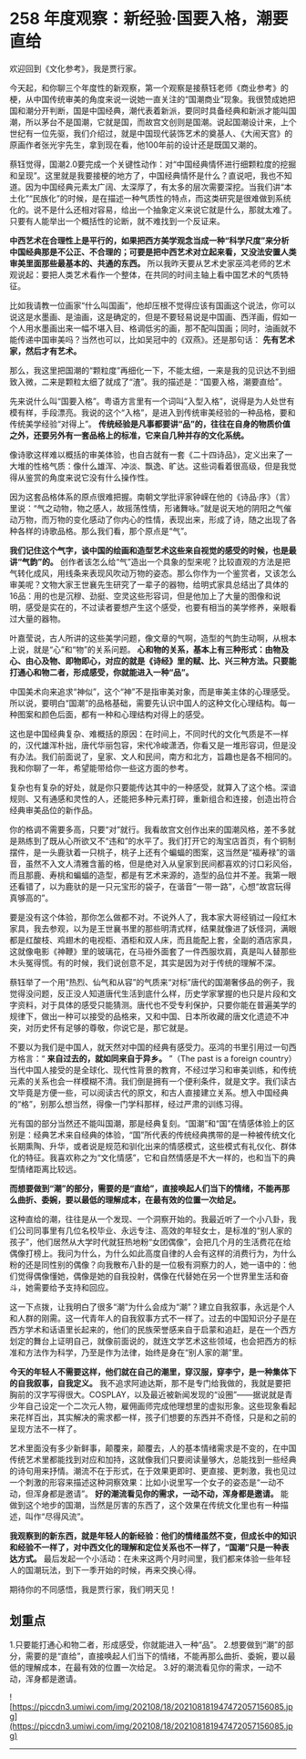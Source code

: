 # 258 年度观察：新经验·国要入格，潮要直给

欢迎回到《文化参考》，我是贾行家。

今天起，和你聊三个年度性的新观察，第一个观察是接蔡钰老师《商业参考》的梗，从中国传统审美的角度来说一说她一直关注的“国潮商业”现象。我很赞成她把国和潮分开判断，国是中国经典，潮代表着新派，要同时具备经典和新派才能叫国潮，所以茅台不是国潮，它就是国，而故宫文创则是国潮。说起国潮设计来，上个世纪有一位先驱，我们介绍过，就是中国现代装饰艺术的奠基人、《大闹天宫》的原画作者张光宇先生，拿到现在看，他100年前的设计还是既国又潮的。

蔡钰觉得，国潮2.0要完成一个关键性动作：对“中国经典情怀进行细颗粒度的挖掘和呈现”。这里就是我要接梗的地方了，中国经典情怀是什么？直说吧，我也不知道。因为中国经典元素太广阔、太深厚了，有太多的层次需要深挖。当我们讲“本土化”“民族化”的时候，是在描述一种气质性的特点，而这类研究是很难做到系统化的。说不是什么还相对容易，给出一个抽象定义来说它就是什么，那就太难了。只要有人能举出一个概括性的论断，就不难找到一个反证来。

 **中西艺术在合理性上是平行的，如果把西方美学观念当成一种“科学尺度”来分析中国经典那是不公正、不合理的；可要是把中西艺术对立起来看，又没法安置人类审美里面那些最基本的、共通的东西。** 所以我昨天要从艺术史家巫鸿老师的艺术观说起：要把人类艺术看作一个整体，在共同的时间主轴上看中国艺术的气质特征。

比如我请教一位画家“什么叫国画”，他却压根不觉得应该有国画这个说法，你可以说这是水墨画、是油画，这是确定的，但是不要轻易说是中国画、西洋画，假如一个人用水墨画出来一幅不堪入目、格调低劣的画，那不配叫国画；同时，油画就不能传递中国审美吗？当然也可以，比如吴冠中的《双燕》。还是那句话： **先有艺术家，然后才有艺术。**

那么，我这里把国潮的“颗粒度”再细化一下，不能太细，一来是我的见识达不到细致入微，二来是颗粒太细了就成了“渣”。我的描述是：“国要入格，潮要直给”。

先来说什么叫“国要入格”。粤语方言里有一个词叫“入型入格”，说得是为人处世有模有样，手段漂亮。我说的这个“入格”，是进入到传统审美经验的一种品格，要和传统美学经验“对得上”。 **传统经验是凡事都要讲“品”的，往往在自身的物质价值之外，还要另外有一套品格上的标准，它来自几种并存的文化系统。**

像诗歌这样难以概括的审美体验，也自古就有一套《二十四诗品》，定义出来了一大堆的性格气质：像什么雄浑、冲淡、飘逸、旷达。这些词看着很高级，但是我觉得从鉴赏的角度来说它没有什么操作性。

因为这套品格体系的原点很难把握。南朝文学批评家钟嵘在他的《诗品·序》（言）里说：“气之动物，物之感人，故摇荡性情，形诸舞咏。”就是说天地的阴阳之气催动万物，而万物的变化感动了你内心的性情，表现出来，形成了诗，随之出现了各种各样的诗歌品格。那么我们看，那个原点是“气”。

 **我们记住这个气字，谈中国的绘画和造型艺术这些来自视觉的感受的时候，也是最讲“气韵”的。** 创作者该怎么给“气”造出一个具象的型来呢？比较直观的方法是把气转化成风，用线条来表现风吹动万物的姿态。那么你作为一个鉴赏者，又该怎么审美呢？文物大家王世襄先生研究了一辈子的器物，给明式家具总结出了具体的16品：用的也是沉穆、劲挺、空灵这些形容词，但是他加上了大量的图像和说明，感受是实在的，不过读者要想产生这个感受，也要有相当的美学修养，亲眼看过大量的器物。

叶嘉莹说，古人所讲的这些美学问题，像文章的气啊，造型的气韵生动啊，从根本上说，就是“心”和“物”的关系问题。 **心和物的关系，基本上有三种形式：由物及心、由心及物、即物即心，对应的就是《诗经》里的赋、比、兴三种方法。只要能打通心和物二者，形成感受，你就能进入一种“品”。**

中国美术向来追求“神似”，这个“神”不是指审美对象，而是审美主体的心理感受。所以说，要明白“国潮”的品格基础，需要先认识中国人的这种文化心理结构。每一种图案和颜色后面，都有一种和心理结构对得上的感受。

这也是中国经典复杂、难概括的原因：在时间上，不同时代的文化气质是不一样的，汉代雄浑朴拙，唐代华丽包容，宋代冷峻潇洒，你看又是一堆形容词，但是没有办法。我们前面说了，皇家、文人和民间，南方和北方，旨趣也是各不相同的。我和你聊了一年，希望能带给你一些这方面的参考。

复杂也有复杂的好处，就是你只要能传达其中的一种感受，就算入了这个格。深谙规则、又有通感和灵性的人，还能把多种元素打碎，重新组合和连接，创造出符合经典审美品位的新作品。

你的格调不需要多高，只要“对”就行。我看故宫文创作出来的国潮风格，差不多就是熟练到了既从心所欲又不“违和”的水平了。我们打开它的淘宝店首页，有个铜制摆件，是一头鹿驮着一只桃子，桃子上还有个蝙蝠的图案，这当然是“福寿禄”的谐音，虽然不入文人清雅含蓄的格，但是绝对入从皇家到民间都喜欢的讨口彩风俗，而且那鹿、寿桃和蝙蝠的造型，都是有艺术来源的，造型的品位并不差。我第一眼还看错了，以为鹿驮的是一只元宝形的袋子，在谐音“一带一路”，心想“故宫玩得真够高的”。

要是没有这个体验，那你怎么做都不对。不说外人了，我本家大哥经销过一段红木家具，我去参观，以为是王世襄书里的那些明清式样，结果就像进了妖怪洞，满眼都是红酸枝、鸡翅木的电视柜、酒柜和双人床，而且能配上套，全副的酒店家具，这就像电影《神鞭》里的玻璃花，在马褂外面套了一件西服坎肩，真是叫人替那些木头冤得慌。有的时候，我们说创意不足，其实是因为对于传统的理解不深。

蔡钰举了一个用“热烈、仙气和从容”的气质来“对标”唐代的国潮奢侈品的例子，我觉得没问题，反正没人知道唐代生活到底什么样，历史学家掌握的也只是片段和文字资料，对于具体的感受只能猜测。唐代也不受专利保护，只要你能在普遍美学的规律下，做出一种可以接受的品格来，又和中国、日本所收藏的唐文化遗迹不冲突，对历史怀有足够的尊敬，你说它是，那它就是。

不要以为我们是中国人，就天然对中国的经典有感受力。巫鸿的书里引用过一句西方格言：“ **来自过去的，就如同来自于异乡。** ”（The past is a foreign country）当代中国人接受的是全球化、现代性背景的教育，不经过学习和审美训练，和传统元素的关系也会一样模糊不清。我们倒是拥有一个便利条件，就是文字。我们读古文毕竟是方便一些，可以阅读古代的原文，和古人直接建立关系。想入中国经典的“格”，别那么想当然，得像一门学科那样，经过严肃的训练习得。

光有国的部分当然还不能叫国潮，那是经典复刻。“国潮”和“国”在情感体验上的区别是：经典艺术来自经典的体验，“国”所代表的传统经典携带的是一种被传统文化长期熏陶、升华，或者说是规范和驯化出来的情感模式，这些模式有礼仪化、群体化的特征。我喜欢称之为“文化情感”，它和自然情感是不大一样的，也和当下的典型情绪距离比较远。

 **而想要做到“潮”的部分，需要的是“直给”，直接唤起人们当下的情绪，不能再那么曲折、委婉，要以最低的理解成本，在最有效的位置一次给足。**

这种直给的潮，往往是从一个发现、一个洞察开始的。我最近听了一个小八卦，我们公司同事里有几位名校毕业、永远专注、高效的年轻女士，是标准的“别人家的孩子”，他们居然从大学时代就狂热地粉“女团偶像”，会把几个月的生活费花在给偶像打榜上。我问为什么，为什么如此高度自律的人会有这样的消费行为，为什么粉的还是同性别的偶像？向我散布八卦的是一位极有洞察力的人，她一语中的：他们觉得偶像懂她，偶像是她的自我投射，偶像在代替她在另一个世界里生活和奋斗，她需要给予支持和回应。

这一下点拨，让我明白了很多“潮”为什么会成为“潮”？建立自我叙事，永远是个人和人群的刚需。这一代青年人的自我叙事方式不一样了。过去的中国知识分子是在西方学术和话语里长起来的，他们的民族荣誉感来自于启蒙和追赶，是在一个西方划定的舞台上证明自己，就像前面说的，就连文学艺术这些领域，也会把西方的标准和方法作为科学，乃至是作为法律，始终是身在“别人家的潮”里。

 **今天的年轻人不需要这样，他们就在自己的潮里，穿汉服，穿李宁，是一种集体下的自我叙事，自我定义。** 我不追求阿迪达斯，那不是专门给我做的，我就是要把胸前的汉字写得很大。COSPLAY，以及最近被新闻发现的“设圈”——据说就是青少年自己设定一个二次元人物，雇佣画师完成他理想里的虚拟形象。这些现象看起来花样百出，其实解决的需求都一样，孩子们想要的东西并不奇怪，只是和之前的呈现方法不一样了。

艺术里面没有多少新鲜事，颠覆来，颠覆去，人的基本情绪需求是不变的，在中国传统艺术里都能找到对应和加持，这就像我们只要阅读量够大，总能找到一些经典的诗句用来抒情。潮流不在于形式，在于效果更即时、更直接、更刺激，我也见过一个刺激的形容来描述这种洞察效果：比如小说里写一个女子的姿态是“一动不动，但浑身都是邀请”。 **好的潮流看见你的需求，一动不动，浑身都是邀请。** 能做到这个地步的国潮，当然是厉害的东西了，这个效果在传统文化里也有一种描述，叫作“尽得风流”。

 **我观察到的新东西，就是年轻人的新经验：他们的情绪虽然不变，但成长中的知识和经验不一样了，对中西文化的理解和定位关系也不一样了，“国潮”只是一种表达方式。** 最后发起一个小活动：在未来这两个月时间里，我们都来体验一些年轻人的国潮玩法，到下一季开始的时候，再来交换心得。

期待你的不同感悟，我是贾行家，我们明天见！

## 划重点

1.只要能打通心和物二者，形成感受，你就能进入一种“品”。
2.想要做到“潮”的部分，需要的是“直给”，直接唤起人们当下的情绪，不能再那么曲折、委婉，要以最低的理解成本，在最有效的位置一次给足。
3.好的潮流看见你的需求，一动不动，浑身都是邀请。

![https://piccdn3.umiwi.com/img/202108/18/202108181947472057156085.jpg](https://piccdn3.umiwi.com/img/202108/18/202108181947472057156085.jpg)

---
